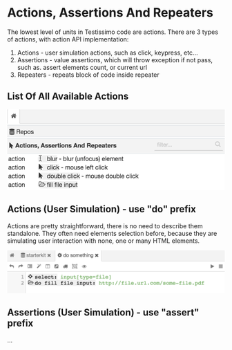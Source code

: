 # Actions, Assertions And Repeaters

The lowest level of units in Testissimo code are actions. There are 3 types of actions, with action API implementation: 
1. Actions - user simulation actions, such as click, keypress, etc...
2. Assertions - value assertions, which will throw exception if not pass, such as. assert elements count, or current url
3. Repeaters - repeats block of code inside repeater

## List Of All Available Actions

![](/documentation/images/actions_list.png)

## Actions (User Simulation) - use "do" prefix

Actions are pretty straightforward, there is no need to describe them standalone. They often need elements selection before, because they are simulating user interaction with none, one or many HTML elements.

![](/documentation/images/action.png)

## Assertions (User Simulation) - use "assert" prefix

...
